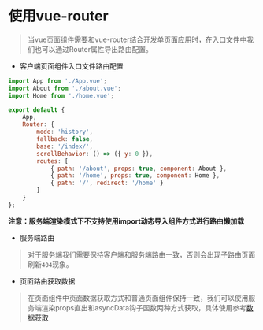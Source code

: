 # 使用vue-router
> 当vue页面组件需要和vue-router结合开发单页面应用时，在入口文件中我们也可以通过Router属性导出路由配置。

- 客户端页面组件入口文件路由配置
```js
import App from './App.vue';
import About from './about.vue';
import Home from './home.vue';

export default {
    App,
    Router: {
        mode: 'history',
        fallback: false,
        base: '/index/',
        scrollBehavior: () => ({ y: 0 }),
        routes: [
            { path: '/about', props: true, component: About },
            { path: '/home', props: true, component: Home },
            { path: '/', redirect: '/home' }
        ]
    }
};
```
**注意：服务端渲染模式下不支持使用import动态导入组件方式进行路由懒加载**

- 服务端路由
> 对于服务端我们需要保持客户端和服务端路由一致，否则会出现子路由页面刷新`404`现象。



- 页面路由获取数据
>  在页面组件中页面数据获取方式和普通页面组件保持一致，我们可以使用服务端渲染props直出和asyncData钩子函数两种方式获取，具体使用参考[数据获取](./initState.md)
